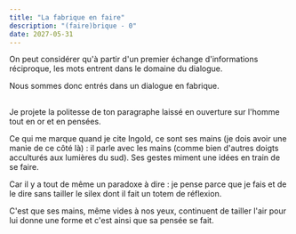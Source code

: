 ```yaml
---
title: "La fabrique en faire"
description: "(faire)brique - 0"
date: 2027-05-31
---
```


On peut considérer qu'à partir d'un premier échange d'informations réciproque, les mots entrent dans le domaine du dialogue. 

Nous sommes donc entrés dans un dialogue en fabrique. 

## 

Je projete la politesse de ton paragraphe laissé en ouverture sur l'homme tout en or et en pensées. 

Ce qui me marque quand je cite Ingold, ce sont ses mains (je dois avoir une manie de ce côté là) : il parle avec les mains (comme bien d'autres doigts acculturés aux lumières du sud). Ses gestes miment une idées en train de se faire. 

Car il y a tout de même un paradoxe à dire : je pense parce que je fais et de le dire sans tailler le silex dont il fait un totem de réflexion. 

C'est que ses mains, même vides à nos yeux, continuent de tailler l'air pour lui donne une forme et c'est ainsi que sa pensée se fait. 